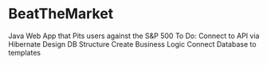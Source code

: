 # BeatTheMarket
Java Web App that Pits users against the S&P 500
To Do:
Connect to API via Hibernate
Design DB Structure
Create Business Logic
Connect Database to templates
